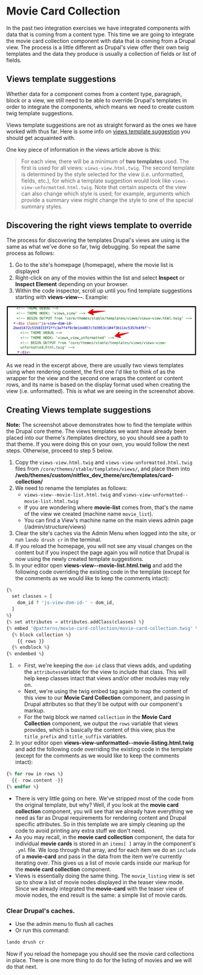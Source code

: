 # Movie Card Collection

In the past two integration exercises we have integrated components with data that is coming from a content type. This time we are going to integrate the movie card collection component with data that is coming from a Drupal view. The process is a little different as Drupal's view offer their own twig templates and the data they produce is usually a collection of fields or list of fields.

## Views template suggestions

Whether data for a component comes from a content type, paragraph, block or a view, we still need to be able to override Drupal's templates in order to integrate the components, which means we need to create custom twig template suggestions.

Views template suggestions are not as straight forward as the ones we have worked with thus far. Here is some info on [views template suggestion](https://api.drupal.org/api/drupal/core!modules!views!views.theme.inc/group/views_templates/8.2.x) you should get acquainted with.

One key piece of information in the views article above is this:

> For each view, there will be a minimum of **two templates** used. The first is used for all views: `views-view.html.twig`. The second template is determined by the style selected for the view \(i.e. unformatted, fields, etc.\), for which a template suggestion would look like `views-view-unformatted.html.twig`. Note that certain aspects of the view can also change which style is used; for example, arguments which provide a summary view might change the style to one of the special summary styles.

## Discovering the right views template to override

The process for discovering the templates Drupal's views are using is the same as what we've done so far, twig debugging. So repeat the same process as follows:

1. Go to the site's homepage \(/homepage\), where the movie list is displayed
2. Right-click on any of the movies within the list and select **Inspect** or **Inspect Element** depending on your browser.
3. Within the code inspector, scroll up until you find template suggestions starting with **views-view--**. Example:

![Views template suggestions](../../.gitbook/assets/views-1.png)

As we read in the excerpt above, there are usually two views templates using when rendering content, the first one I'd like to think of as the wrapper for the view and the second one wraps the content or content rows, and its name is based on the display format used when creating the view \(i.e. unformatted\). This is what we are seeing in the screenshot above.

## Creating Views template suggestions

**Note:** The screenshot above demonstrates how to find the template within the Drupal core theme. The views templates we want have already been placed into our theme's /templates directory, so you should see a path to that theme. If you were doing this on your own, you would follow the next steps. Otherwise, proceed to step 5 below.

1. Copy the `views-view.html.twig` and `views-view-unformatted.html.twig` files from `/core/themes/stable/templates/views/`, and place them into **/web/themes/custom/nitflex\_dev\_theme/src/templates/card-collection/**
2. We need to rename the templates as follows:
   * `views-view--movie-list.html.twig` and `views-view-unformatted--movie-list.html.twig`
   * If you are wondering where **movie-list** comes from, that's the name of the view we created \(machine name `movie_list`\).
   * You can find a View's machine name on the main views admin page \(/admin/structure/views\)
3. Clear the site's caches via the Admin Menu when logged into the site, or run `lando drush cr` in the terminal.
4. If you reload the homepage, you will not see any visual changes on the content but if you inspect the page again you will notice that Drupal is now using the newly created template suggestions.
5. In your editor open **views-view--movie-list.html.twig** and add the following code overriding the existing code in the template \(except for the comments as we would like to keep the comments intact\):

```php
{%
  set classes = [
    dom_id ? 'js-view-dom-id-' ~ dom_id,
  ]
%}
{% set attributes = attributes.addClass(classes) %}
{% embed '@patterns/movie-card-collection/movie-card-collection.twig' %}
  {% block collection %}
    {{ rows }}
  {% endblock %}
{% endembed %}
```

1. * First, we're keeping the `dom-id` class that views adds, and updating the `attributes`variable for the view to include that class. This will help keep classes intact that views and/or other modules may rely on.
   * Next, we're using the twig embed tag again to map the content of this view to our **Movie Card Collection** component, and passing in Drupal attributes so that they'll be output with our component's markup.
   * For the twig block we named `collection` in the **Movie Card Collection** component, we output the `rows` variable that views provides, which is basically the content of this view, plus the `title_prefix` and `title_suffix` variables.
2. In your editor open **views-view-unformatted--movie-listing.html.twig** and add the following code overriding the existing code in the template \(except for the comments as we would like to keep the comments intact\):

```php
{% for row in rows %}
  {{- row.content -}}
{% endfor %}
```

* There is very little going on here. We've stripped most of the code from the original template, but why? Well, if you look at the **movie card collection** component, you will see that we already have everything we need as far as Drupal requirements for rendering content and Drupal specific attributes. So in this template we are simply cleaning up the code to avoid printing any extra stuff we don't need.
* As you may recall, in the **movie card collection** component, the data for individual **movie cards** is stored in an `items[ ]` array in the component's `.yml` file. We loop through that array, and for each item we do an `include` of a **movie-card** and pass in the data from the item we're currently iterating over. This gives us a list of movie cards inside our markup for the **movie card collection** component.
* Views is essentially doing the same thing. The `movie_listing` view is set up to show a list of movie nodes displayed in the teaser view mode. Since we already integrated the **movie-card** with the teaser view of movie nodes, the end result is the same: a simple list of movie cards.

### Clear Drupal's caches.

* Use the admin menu to flush all caches
* Or run this command:

```bash
lando drush cr
```

Now if you reload the homepage you should see the movie card collections in place. There is one more thing to do for the listing of movies and we will do that next.

